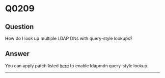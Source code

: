Q0209
=====

Question
--------

How do I look up multiple LDAP DNs with query-style lookups?

Answer
------

You can apply patch listed
[here](http://geekscrap.com/2010/01/exim-ldap-lookup-multiple-dns/) to
enable ldapmdn query-style lookup.

* * * * *
